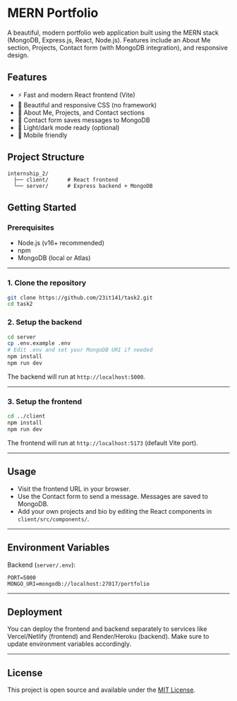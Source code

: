 # MERN Portfolio

A beautiful, modern portfolio web application built using the MERN stack (MongoDB, Express.js, React, Node.js). Features include an About Me section, Projects, Contact form (with MongoDB integration), and responsive design.

## Features

- ⚡ Fast and modern React frontend (Vite)
- 🎨 Beautiful and responsive CSS (no framework)
- 📝 About Me, Projects, and Contact sections
- 📧 Contact form saves messages to MongoDB
- 🌙 Light/dark mode ready (optional)
- 📱 Mobile friendly

## Project Structure

```
internship_2/
  ├── client/      # React frontend
  └── server/      # Express backend + MongoDB
```

## Getting Started

### Prerequisites

- Node.js (v16+ recommended)
- npm
- MongoDB (local or Atlas)

---

### 1. Clone the repository

```bash
git clone https://github.com/23it141/task2.git
cd task2
```

### 2. Setup the backend

```bash
cd server
cp .env.example .env
# Edit .env and set your MongoDB URI if needed
npm install
npm run dev
```

The backend will run at `http://localhost:5000`.

---

### 3. Setup the frontend

```bash
cd ../client
npm install
npm run dev
```

The frontend will run at `http://localhost:5173` (default Vite port).

---

## Usage

- Visit the frontend URL in your browser.
- Use the Contact form to send a message. Messages are saved to MongoDB.
- Add your own projects and bio by editing the React components in `client/src/components/`.

---

## Environment Variables

Backend (`server/.env`):

```
PORT=5000
MONGO_URI=mongodb://localhost:27017/portfolio
```

---

## Deployment

You can deploy the frontend and backend separately to services like Vercel/Netlify (frontend) and Render/Heroku (backend). Make sure to update environment variables accordingly.

---

## License

This project is open source and available under the [MIT License](LICENSE).